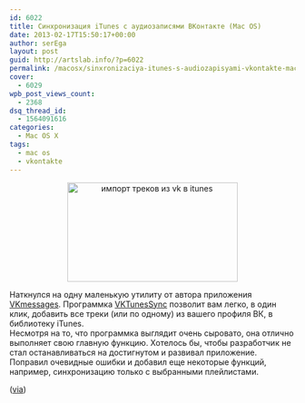 ```yaml
---
id: 6022
title: Синхронизация iTunes с аудиозаписями ВКонтакте (Mac OS)
date: 2013-02-17T15:50:17+00:00
author: serEga
layout: post
guid: http://artslab.info/?p=6022
permalink: /macosx/sinxronizaciya-itunes-s-audiozapisyami-vkontakte-mac-os/
cover:
  - 6029
wpb_post_views_count:
  - 2368
dsq_thread_id:
  - 1564091616
categories:
  - Mac OS X
tags:
  - mac os
  - vkontakte
---
```

<center>
  <a href="http://img.artslab.info/import_iz_vk_na_itunes.jpg"><img src="http://img.artslab.info/import_iz_vk_na_itunes-300x175.jpg" alt="импорт треков из vk в itunes" title="import_iz_vk_na_itunes" width="300" height="175" class="aligncenter size-medium wp-image-6023" srcset="http://img.artslab.info/import_iz_vk_na_itunes-300x175.jpg 300w, http://img.artslab.info/import_iz_vk_na_itunes.jpg 960w" sizes="(max-width: 300px) 100vw, 300px" /></a>
</center>

Наткнулся на одну маленькую утилиту от автора приложения [VKmessages](https://itunes.apple.com/ru/app/vkmessages/id593018185?mt=12). Программка [VKTunesSync](https://www.dropbox.com/s/u12ajphb8fkjknk/VKTunesSync.zip?m) позволит вам легко, в один клик, добавить все треки (или по одному) из вашего профиля ВК, в библиотеку iTunes.   
Несмотря на то, что программка выглядит очень сыровато, она отлично выполняет свою главную функцию. Хотелось бы, чтобы разработчик не стал останавливаться на достигнутом и развивал приложение. Поправил очевидные ошибки и добавил еще некоторые функций, например, синхронизацию только с выбранными плейлистами.

([via](http://vk.com/vkmessagesmac?w=wall-43986969_35))
